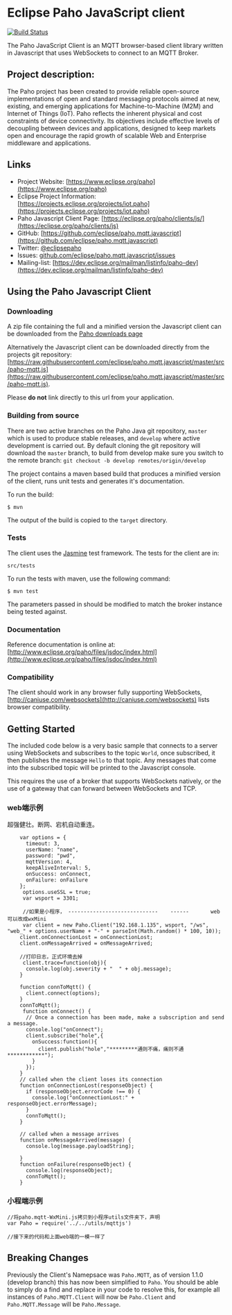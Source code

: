# Eclipse Paho JavaScript client

[![Build Status](https://travis-ci.org/eclipse/paho.mqtt.javascript.svg?branch=develop)](https://travis-ci.org/eclipse/paho.mqtt.javascript)

The Paho JavaScript Client is an MQTT browser-based client library written in Javascript that uses WebSockets to connect to an MQTT Broker.

## Project description:

The Paho project has been created to provide reliable open-source implementations of open and standard messaging protocols aimed at new, existing, and emerging applications for Machine-to-Machine (M2M) and Internet of Things (IoT).
Paho reflects the inherent physical and cost constraints of device connectivity. Its objectives include effective levels of decoupling between devices and applications, designed to keep markets open and encourage the rapid growth of scalable Web and Enterprise middleware and applications.

## Links

- Project Website: [https://www.eclipse.org/paho](https://www.eclipse.org/paho)
- Eclipse Project Information: [https://projects.eclipse.org/projects/iot.paho](https://projects.eclipse.org/projects/iot.paho)
- Paho Javascript Client Page: [https://eclipse.org/paho/clients/js/](https://eclipse.org/paho/clients/js)
- GitHub: [https://github.com/eclipse/paho.mqtt.javascript](https://github.com/eclipse/paho.mqtt.javascript)
- Twitter: [@eclipsepaho](https://twitter.com/eclipsepaho)
- Issues: [github.com/eclipse/paho.mqtt.javascript/issues](https://github.com/eclipse/paho.mqtt.javascript/issues)
- Mailing-list: [https://dev.eclipse.org/mailman/listinfo/paho-dev](https://dev.eclipse.org/mailman/listinfo/paho-dev)


## Using the Paho Javascript Client


### Downloading

A zip file containing the full and a minified version the Javascript client can be downloaded from the [Paho downloads page](https://projects.eclipse.org/projects/iot.paho/downloads)

Alternatively the Javascript client can be downloaded directly from the projects git repository: [https://raw.githubusercontent.com/eclipse/paho.mqtt.javascript/master/src/paho-mqtt.js](https://raw.githubusercontent.com/eclipse/paho.mqtt.javascript/master/src/paho-mqtt.js).

Please **do not** link directly to this url from your application.

### Building from source

There are two active branches on the Paho Java git repository, ```master``` which is used to produce stable releases, and ```develop``` where active development is carried out. By default cloning the git repository will download the ```master``` branch, to build from develop make sure you switch to the remote branch: ```git checkout -b develop remotes/origin/develop```

The project contains a maven based build that produces a minified version of the client, runs unit tests and generates it's documentation.

To run the build:

```
$ mvn
```

The output of the build is copied to the ```target``` directory.

### Tests

The client uses the [Jasmine](http://jasmine.github.io/) test framework. The tests for the client are in:

```
src/tests
```

To run the tests with maven, use the following command:
```
$ mvn test
```
The parameters passed in should be modified to match the broker instance being tested against.

### Documentation

Reference documentation is online at: [http://www.eclipse.org/paho/files/jsdoc/index.html](http://www.eclipse.org/paho/files/jsdoc/index.html)

### Compatibility

The client should work in any browser fully supporting WebSockets, [http://caniuse.com/websockets](http://caniuse.com/websockets) lists browser compatibility.

## Getting Started

The included code below is a very basic sample that connects to a server using WebSockets and subscribes to the topic ```World```, once subscribed, it then publishes the message ```Hello``` to that topic. Any messages that come into the subscribed topic will be printed to the Javascript console.

This requires the use of a broker that supports WebSockets natively, or the use of a gateway that can forward between WebSockets and TCP.
### web端示例
超强健壮。断网、宕机自动重连。
```JS
    var options = {
      timeout: 3,
      userName: "name",
      password: "pwd",
      mqttVersion: 4,
      keepAliveInterval: 5,
      onSuccess: onConnect,
      onFailure: onFailure
    };
     options.useSSL = true;
     var wsport = 3301;
     
     //如果是小程序， -----------------------------    ------       web 可以改成wxMini
     var client = new Paho.Client("192.168.1.135", wsport, "/ws", "web_" + options.userName + "-" + parseInt(Math.random() * 100, 10));
    client.onConnectionLost = onConnectionLost;
    client.onMessageArrived = onMessageArrived;
    
    //打印日志，正式环境去掉
     client.trace=function(obj){
      console.log(obj.severity + "  " + obj.message);
    }

    function connToMqtt() {
      client.connect(options);
    }
    connToMqtt();
     function onConnect() {
      // Once a connection has been made, make a subscription and send a message.
      console.log("onConnect");
      client.subscribe("hole",{
        onSuccess:function(){
          client.publish("hole","*********通则不痛，痛则不通************");
        }
      });
    }
    // called when the client loses its connection
    function onConnectionLost(responseObject) {
      if (responseObject.errorCode !== 0) {
        console.log("onConnectionLost:" + responseObject.errorMessage);
      }
      connToMqtt();
    }

    // called when a message arrives
    function onMessageArrived(message) {
      console.log(message.payloadString);
      
    }
    function onFailure(responseObject) {
      console.log(responseObject);
      connToMqtt();
    }
```
### 小程端示例
```
//将paho.mqtt-WxMini.js拷贝到小程序utils文件夹下，声明
var Paho = require('../../utils/mqttjs')

//接下来的代码和上面web端的一模一样了
```
## Breaking Changes

Previously the Client's Namepsace was `Paho.MQTT`, as of version 1.1.0 (develop branch) this has now been simplified to `Paho`.
You should be able to simply do a find and replace in your code to resolve this, for example all instances of `Paho.MQTT.Client` will now be `Paho.Client` and `Paho.MQTT.Message` will be `Paho.Message`.
